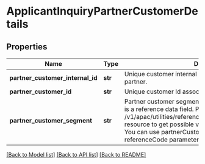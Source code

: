 # ApplicantInquiryPartnerCustomerDetails

## Properties
Name | Type | Description | Notes
------------ | ------------- | ------------- | -------------
**partner_customer_internal_id** | **str** | Unique customer internal number associated with the partner. | [optional] 
**partner_customer_id** | **str** | Unique customer Id associated with the partner | [optional] 
**partner_customer_segment** | **str** | Partner customer segment.Partner customer segment.This is a reference data field. Please use /v1/apac/utilities/referenceData/{partnerCustomerSegment} resource to get possible value of this field with description. You can use partnerCustomerSegment field name as the referenceCode parameter to retrieve the values. | [optional] 

[[Back to Model list]](../README.md#documentation-for-models) [[Back to API list]](../README.md#documentation-for-api-endpoints) [[Back to README]](../README.md)

